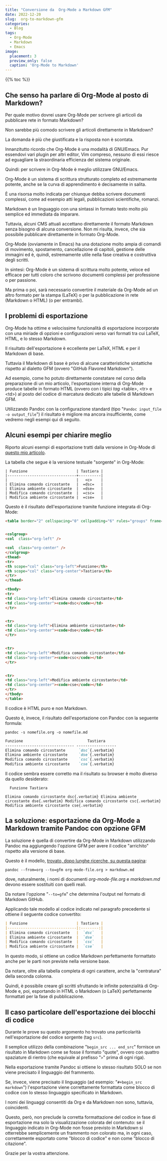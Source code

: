 ```yaml
---
title: "Conversione da  Org-Mode a Markdown GFM"
date: 2022-12-20
slug:  org-to-markdown-gfm
categories:
  - Blog
tags:
  - Org-Mode
  - Markdown
  - Emacs
image:
  placement: 3
  preview_only: false 
  caption: 'Org-Mode to Markdown'
---
```


{{% toc %}}

## Che senso ha parlare di Org-Mode al posto di Markdown?

Per quale motivo dovrei usare Org-Mode per scrivere gli articoli da
pubblicare rete in formato Markdown?

Non sarebbe più comodo scrivere gli articoli direttamente in Markdown?

La domanda è più che giustificata e la risposta non è scontata.

Innanzitutto ricordo che Org-Mode è una modalità di GNU/Emacs. Pur
essendovi vari plugin per altri editor, Vim compreso, nessuno di essi
riesce ad eguagliare la straordinaria efficienza del sistema originale.

Quindi: per scrivere in Org-Mode è meglio utilizzare GNU/Emacs.

Org-Mode è un sistema di scrittura strutturato completo ed estremamente
potente, anche se la curva di apprendimento è decisamente in salita.

È una risorsa molto indicata per chiunque debba scrivere documenti
complessi, come ad esempio atti legali, pubblicazioni scientifiche,
romanzi.

Markdown è un linguaggio con una sintassi in formato testo molto più
semplice ed immediata da imparare.

Tuttavia, alcuni CMS attuali accettano direttamente il formato Markdown
senza bisogno di alcuna conversione. Non mi risulta, invece, che sia
possibile pubblicare direttamente in formato Org-Mode.

Org-Mode (ovviamente in Emacs) ha una dotazione molto ampia di comandi
di movimento, spostamento, cancellazione di capitoli, gestione delle
immagini ed è, quindi, estremamente utile nella fase creativa e
costruttiva degli scritti.

In sintesi: Org-Mode è un sistema di scrittura molto potente, veloce ed
efficace per tutti coloro che scrivono documenti complessi per
professione o per passione.

Ma prima o poi, sarà necessario convertire il materiale da Org-Mode ad
un altro formato per la stampa (LaTeX) o per la pubblicazione in rete
(Markdown o HTML) (o per entrambi).

## I problemi di esportazione

Org-Mode ha ottime e velocissime funzionalità di esportazione
incorporate con una miriade di opzioni e configurazioni verso vari
formati tra cui LaTeX, HTML, e lo stesso Markdown.

Il risultato dell'esportazione è eccellente per LaTeX, HTML e per il
Markdown di base.

Tuttavia il Markdown di base è privo di alcune caratteristiche
sintattiche rispetto al dialetto GFM (ovvero "GitHub Flavored
Markdown").

Ad esempio, come ho potuto direttamente constatare nel corso della
preparazione di un mio articolo, l'esportazione interna di Org-Mode
produce tabelle in formato HTML (ovvero con i tipici *tag* \<table\>,
\<tr\> e \<td\>) al posto del codice di marcatura dedicato alle tabelle
di Markdown GFM.

Utilizzando Pandoc con la configurazione standard (tipo
"`Pandoc input_file -o output_file`") il risultato è migliore ma ancora
insufficiente, come vedremo negli esempi qui di seguito.

## Alcuni esempi per chiarire meglio

Riporto alcuni esempi di esportazione tratti dalla versione in Org-Mode
di [questo mio
articolo](https://francopasut.netlify.app/it/post/vim_vimtex_surround/).

La tabella che segue è la versione testuale "sorgente" in Org-Mode:

``` shell
| Funzione                      | Tastiera |
|-------------------------------+----------|
|                               |   <c>    |
| Elimina comando circostante   |  =dsc=   |
| Elimina ambiente circostante  |  =dse=   |
| Modifica comando circostante  |  =csc=   |
| Modifica ambiente circostante |  =cse=   |
```

Questo è il risultato dell'esportazione tramite funzione integrata di
Org-Mode:

``` html
<table border="2" cellspacing="0" cellpadding="6" rules="groups" frame="hsides">


<colgroup>
<col  class="org-left" />

<col  class="org-center" />
</colgroup>
<thead>
<tr>
<th scope="col" class="org-left">Funzione</th>
<th scope="col" class="org-center">Tastiera</th>
</tr>
</thead>

<tbody>
<tr>
<td class="org-left">Elimina comando circostante</td>
<td class="org-center"><code>dsc</code></td>
</tr>


<tr>
<td class="org-left">Elimina ambiente circostante</td>
<td class="org-center"><code>dse</code></td>
</tr>


<tr>
<td class="org-left">Modifica comando circostante</td>
<td class="org-center"><code>csc</code></td>
</tr>


<tr>
<td class="org-left">Modifica ambiente circostante</td>
<td class="org-center"><code>cse</code></td>
</tr>
</tbody>
</table>
```

Il codice è HTML puro e non Markdown.

Questo è, invece, il risultato dell'esportazione con Pandoc con la
seguente formula:

``` shell
pandoc -s nomefile.org -o nomefile.md
```

``` markdown
Funzione                             Tastiera
------------------------------- ------------------
Elimina comando circostante      `dsc`{.verbatim}
Elimina ambiente circostante     `dse`{.verbatim}
Modifica comando circostante     `csc`{.verbatim}
Modifica ambiente circostante    `cse`{.verbatim}
```

Il codice sembra essere corretto ma il risultato su browser è molto
diverso da quello desiderato:

``` shell
  Funzione Tastiera

Elimina comando circostante dsc{.verbatim} Elimina ambiente circostante dse{.verbatim} Modifica comando circostante csc{.verbatim} Modifica ambiente circostante cse{.verbatim}
```

## La soluzione: esportazione da Org-Mode a Markdown tramite Pandoc con opzione GFM

La soluzione è quella di convertire da Org-Mode in Markdown utilizzando
Pandoc ma aggiungendo l'opzione GFM per avere il codice "arrichito"
rispetto alla versione di base.

Questo è il modello, [trovato, dopo lunghe ricerche, su questa
pagina](https://eengstrom.github.io/musings/convert-org-mode-to-markdown):

``` shell
pandoc --from=org --to=gfm org-mode-file.org > markdown.md
```

dove, naturalmente, i nomi di documenti *org-mode-file.org* e
*markdown.md* devono essere sostituiti con quelli reali.

Da notare l'opzione "`--to=gfm`" che determina l'output nel formato di
Markdown GitHub.

Applicando tale modello al codice indicato nel paragrafo precedente si
ottiene il seguente codice convertito:

``` markdown
| Funzione                      | Tastiera |
|-------------------------------|:--------:|
| Elimina comando circostante   |  `dsc`   |
| Elimina ambiente circostante  |  `dse`   |
| Modifica comando circostante  |  `csc`   |
| Modifica ambiente circostante |  `cse`   |
```

In questo modo, si ottiene un codice Markdown perfettamente formattato
anche per le parti non previste nella versione base.

Da notare, oltre alla tabella completa di ogni carattere, anche la
"centratura" della seconda colonna.

Quindi, è possibile creare gli scritti sfruttando le infinite
potenzialità di Org-Mode e, poi, esportando in HTML o Markdown (o LaTeX)
perfettamente formattati per la fase di pubblicazione.

## Il caso particolare dell'esportazione dei blocchi di codice

Durante le prove su questo argomento ho trovato una particolarità
nell'esportazione del codice sorgente (tag `src`).

Il semplice utilizzo della combinazione "`begin_src ... end_src`"
fornisce un risultato in Markdown come se fosse il formato "quote",
ovvero con quattro spaziature di rientro (che equivale al prefisso "`>`"
prima di ogni riga).

Nella esportazione tramite Pandoc si ottiene lo stesso risultato SOLO se
non viene precisato il linguaggio del frammento.

Se, invece, viene precisato il linguaggio (ad esempio:
"`#+begin_src markdown`") l'esportazione viene correttamente formattata
come blocco di codice con lo stesso linguaggio specificato in Markdown.

I nomi dei linguaggi consentiti da Org e da Markdown non sono, tuttavia,
coincidenti.

Questo, però, non preclude la corretta formattazione del codice in fase
di esportazione ma solo la visualizzazione colorata del contenuto: se il
linguaggio indicato in Org-Mode non fosse previsto in Markdown si
otterrebbe semplicemente un frammento non colorato ma, in ogni caso,
correttamente esportato come "blocco di codice" e non come "blocco di
citazione".

Grazie per la vostra attenzione.
